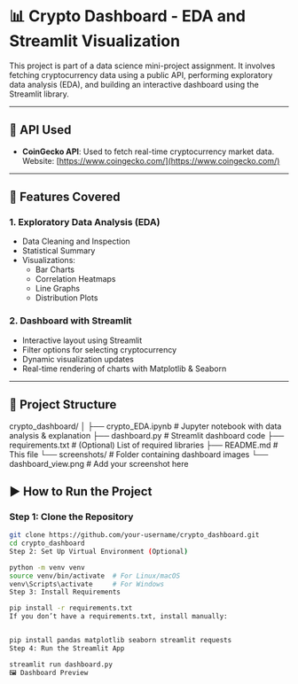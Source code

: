 # 📊 Crypto Dashboard - EDA and Streamlit Visualization

This project is part of a data science mini-project assignment. It involves fetching cryptocurrency data using a public API, performing exploratory data analysis (EDA), and building an interactive dashboard using the Streamlit library.

---

## 🔗 API Used

- **CoinGecko API**: Used to fetch real-time cryptocurrency market data.  
  Website: [https://www.coingecko.com/](https://www.coingecko.com/)

---

## 🧠 Features Covered

### 1. Exploratory Data Analysis (EDA)
- Data Cleaning and Inspection
- Statistical Summary
- Visualizations:
  - Bar Charts
  - Correlation Heatmaps
  - Line Graphs
  - Distribution Plots

### 2. Dashboard with Streamlit
- Interactive layout using Streamlit
- Filter options for selecting cryptocurrency
- Dynamic visualization updates
- Real-time rendering of charts with Matplotlib & Seaborn

---

## 📁 Project Structure

crypto_dashboard/
│
├── crypto_EDA.ipynb # Jupyter notebook with data analysis & explanation
├── dashboard.py # Streamlit dashboard code
├── requirements.txt # (Optional) List of required libraries
├── README.md # This file
└── screenshots/ # Folder containing dashboard images
└── dashboard_view.png # Add your screenshot here


## ▶️ How to Run the Project

### Step 1: Clone the Repository

```bash
git clone https://github.com/your-username/crypto_dashboard.git
cd crypto_dashboard
Step 2: Set Up Virtual Environment (Optional)

python -m venv venv
source venv/bin/activate  # For Linux/macOS
venv\Scripts\activate     # For Windows
Step 3: Install Requirements

pip install -r requirements.txt
If you don’t have a requirements.txt, install manually:


pip install pandas matplotlib seaborn streamlit requests
Step 4: Run the Streamlit App

streamlit run dashboard.py
🖼️ Dashboard Preview

